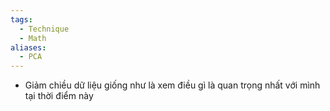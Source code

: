 ```yaml
---
tags:
  - Technique
  - Math
aliases:
  - PCA
---
```

- Giảm chiều dữ liệu giống như là xem điều gì là quan trọng nhất với mình tại thời điểm này